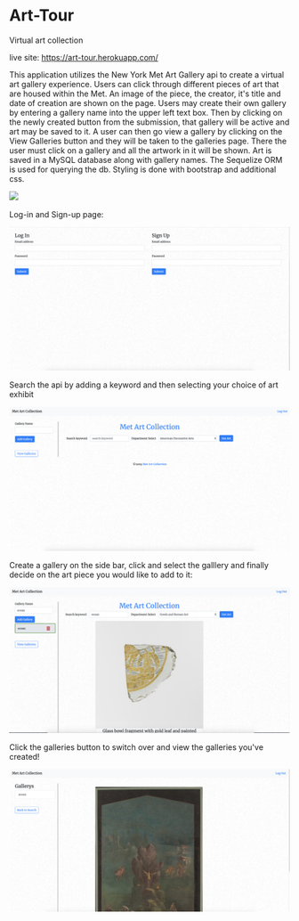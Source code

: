 # Art-Tour
Virtual art collection

live site: https://art-tour.herokuapp.com/

This application utilizes the New York Met Art Gallery api to create a virtual art gallery experience. Users can click through different pieces of art that are housed within the Met. An image of the piece, the creator, it's title and date of creation are shown on the page. Users may create their own gallery by entering a gallery name into the upper left text box. Then by clicking on the newly created button from the submission, that gallery will be active and art may be saved to it. A user can then go view a gallery by clicking on the View Galleries button and they will be taken to the galleries page. There the user must click on a gallery and all the artwork in it will be shown. Art is saved in a MySQL database along with gallery names. The Sequelize ORM is used for querying the db. Styling is done with bootstrap and additional css. 


![](images/art_tour.png)

Log-in and Sign-up page: 

![](images/art_tour_signup.png)

Search the api by adding a keyword and then selecting your choice of art exhibit

![](images/art_tour_search.png)

Create a gallery on the side bar, click and select the galllery and finally decide on the art piece you would like to add to it:

![](images/art_tour_create.png)

Click the galleries button to switch over and view the galleries you've created!

![](images/art_tour_gallery.png)

